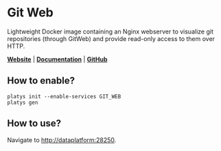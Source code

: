 # Git Web

Lightweight Docker image containing an Nginx webserver to visualize git repositories (through GitWeb) and provide read-only access to them over HTTP.

**[Website](https://git-scm.com/book/en/v2/Git-on-the-Server-GitWeb)** | **[Documentation](https://git-scm.com/book/en/v2/Git-on-the-Server-GitWeb)** | **[GitHub](https://github.com/rockstorm101/gitweb-docker)**

## How to enable?

```
platys init --enable-services GIT_WEB
platys gen
```

## How to use?

Navigate to <http://dataplatform:28250>.




